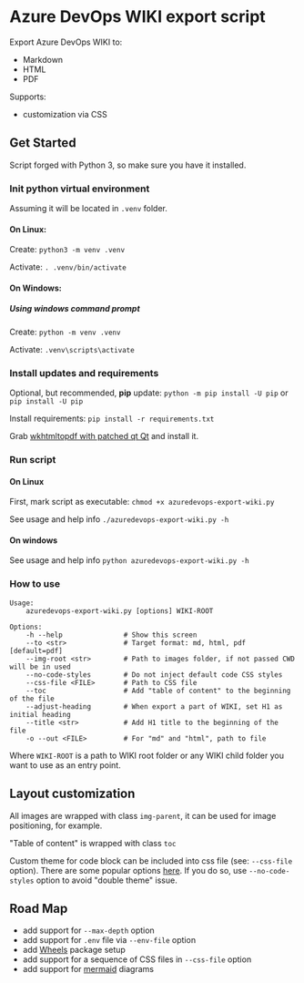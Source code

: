 # Azure DevOps WIKI export script

Export Azure DevOps WIKI to:

* Markdown
* HTML
* PDF

Supports:

* customization via CSS

## Get Started

Script forged with Python 3, so make sure you have it installed.

### Init python virtual environment

Assuming it will be located in `.venv` folder.

#### On Linux:

Create: `python3 -m venv .venv`

Activate: `. .venv/bin/activate`

#### On Windows:

##### Using windows command prompt

Create: `python -m venv .venv`

Activate: `.venv\scripts\activate`

### Install updates and requirements

Optional, but recommended, **pip** update: `python -m pip install -U pip` or `pip install -U pip`

Install requirements: `pip install -r requirements.txt`

Grab [wkhtmltopdf with patched qt Qt](https://wkhtmltopdf.org/downloads.html) and install it.

### Run script

#### On Linux

First, mark script as executable: `chmod +x azuredevops-export-wiki.py`

See usage and help info `./azuredevops-export-wiki.py -h`

#### On windows

See usage and help info `python azuredevops-export-wiki.py -h`

### How to use

```text
Usage:
    azuredevops-export-wiki.py [options] WIKI-ROOT

Options:
    -h --help               # Show this screen
    --to <str>              # Target format: md, html, pdf [default=pdf]
    --img-root <str>        # Path to images folder, if not passed CWD will be in used
    --no-code-styles        # Do not inject default code CSS styles
    --css-file <FILE>       # Path to CSS file
    --toc                   # Add "table of content" to the beginning of the file
    --adjust-heading        # When export a part of WIKI, set H1 as initial heading
    --title <str>           # Add H1 title to the beginning of the file
    -o --out <FILE>         # For "md" and "html", path to file 
```

Where `WIKI-ROOT` is a path to WIKI root folder or any WIKI child folder you want to use as an entry point.

## Layout customization

All images are wrapped with class `img-parent`, it can be used for image positioning, for example.

"Table of content" is wrapped with class `toc`

Custom theme for code block can be included into css file (see: `--css-file` option). There are some popular options [here](http://jwarby.github.io/jekyll-pygments-themes/languages/javascript.html). If you do so, use `--no-code-styles` option to avoid "double theme" issue.

## Road Map

* add support for `--max-depth` option
* add support for `.env` file via `--env-file` option
* add [Wheels](https://pythonwheels.com) package setup
* add support for a sequence of CSS files in `--css-file` option
* add support for [mermaid](https://mermaid-js.github.io/mermaid/) diagrams